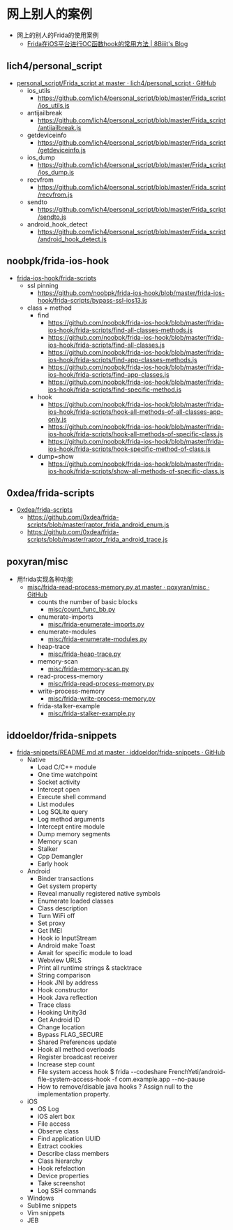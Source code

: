 # 网上别人的案例

* 网上的别人的Frida的使用案例
  * [Frida在iOS平台进行OC函数hook的常用方法 | 8Biiit's Blog](https://8biiit.github.io/2019/08/12/Frida/)

## lich4/personal_script

* [personal_script/Frida_script at master · lich4/personal_script · GitHub](https://github.com/lich4/personal_script/tree/master/Frida_script)
  * ios_utils
    * https://github.com/lich4/personal_script/blob/master/Frida_script/ios_utils.js
  * antijailbreak
    * https://github.com/lich4/personal_script/blob/master/Frida_script/antijailbreak.js
  * getdeviceinfo
    * https://github.com/lich4/personal_script/blob/master/Frida_script/getdeviceinfo.js
  * ios_dump
    * https://github.com/lich4/personal_script/blob/master/Frida_script/ios_dump.js
  * recvfrom
    * https://github.com/lich4/personal_script/blob/master/Frida_script/recvfrom.js
  * sendto
    * https://github.com/lich4/personal_script/blob/master/Frida_script/sendto.js
  * android_hook_detect
    * https://github.com/lich4/personal_script/blob/master/Frida_script/android_hook_detect.js

## noobpk/frida-ios-hook

* [frida-ios-hook/frida-scripts](https://github.com/noobpk/frida-ios-hook/tree/master/frida-ios-hook/frida-scripts)
  * ssl pinning
    * https://github.com/noobpk/frida-ios-hook/blob/master/frida-ios-hook/frida-scripts/bypass-ssl-ios13.js
  * class + method
    * find
      * https://github.com/noobpk/frida-ios-hook/blob/master/frida-ios-hook/frida-scripts/find-all-classes-methods.js
      * https://github.com/noobpk/frida-ios-hook/blob/master/frida-ios-hook/frida-scripts/find-all-classes.js
      * https://github.com/noobpk/frida-ios-hook/blob/master/frida-ios-hook/frida-scripts/find-app-classes-methods.js
      * https://github.com/noobpk/frida-ios-hook/blob/master/frida-ios-hook/frida-scripts/find-app-classes.js
      * https://github.com/noobpk/frida-ios-hook/blob/master/frida-ios-hook/frida-scripts/find-specific-method.js
    * hook
      * https://github.com/noobpk/frida-ios-hook/blob/master/frida-ios-hook/frida-scripts/hook-all-methods-of-all-classes-app-only.js
      * https://github.com/noobpk/frida-ios-hook/blob/master/frida-ios-hook/frida-scripts/hook-all-methods-of-specific-class.js
      * https://github.com/noobpk/frida-ios-hook/blob/master/frida-ios-hook/frida-scripts/hook-specific-method-of-class.js
    * dump=show
      * https://github.com/noobpk/frida-ios-hook/blob/master/frida-ios-hook/frida-scripts/show-all-methods-of-specific-class.js

## 0xdea/frida-scripts

* [0xdea/frida-scripts](https://github.com/0xdea/frida-scripts)
  * https://github.com/0xdea/frida-scripts/blob/master/raptor_frida_android_enum.js
  * https://github.com/0xdea/frida-scripts/blob/master/raptor_frida_android_trace.js

## poxyran/misc

* 用frida实现各种功能
  * [misc/frida-read-process-memory.py at master · poxyran/misc · GitHub](https://github.com/poxyran/misc/blob/master/frida-read-process-memory.py)
    * counts the number of basic blocks
      * [misc/count_func_bb.py](https://github.com/poxyran/misc/blob/master/count_func_bb.py)
    * enumerate-imports
      * [misc/frida-enumerate-imports.py](https://github.com/poxyran/misc/blob/master/frida-enumerate-imports.py)
    * enumerate-modules
      * [misc/frida-enumerate-modules.py](https://github.com/poxyran/misc/blob/master/frida-enumerate-modules.py)
    * heap-trace
      * [misc/frida-heap-trace.py](https://github.com/poxyran/misc/blob/master/frida-heap-trace.py)
    * memory-scan
      * [misc/frida-memory-scan.py](https://github.com/poxyran/misc/blob/master/frida-memory-scan.py)
    * read-process-memory
      * [misc/frida-read-process-memory.py](https://github.com/poxyran/misc/blob/master/frida-read-process-memory.py)
    * write-process-memory
      * [misc/frida-write-process-memory.py](https://github.com/poxyran/misc/blob/master/frida-write-process-memory.py)
    * frida-stalker-example
      * [misc/frida-stalker-example.py](https://github.com/poxyran/misc/blob/master/frida-stalker-example.py)

## iddoeldor/frida-snippets

* [frida-snippets/README.md at master · iddoeldor/frida-snippets · GitHub](https://github.com/iddoeldor/frida-snippets/blob/master/README.md)
  * Native
    * Load C/C++ module
    * One time watchpoint
    * Socket activity
    * Intercept open
    * Execute shell command
    * List modules
    * Log SQLite query
    * Log method arguments
    * Intercept entire module
    * Dump memory segments
    * Memory scan
    * Stalker
    * Cpp Demangler
    * Early hook
  * Android
    * Binder transactions
    * Get system property
    * Reveal manually registered native symbols
    * Enumerate loaded classes
    * Class description
    * Turn WiFi off
    * Set proxy
    * Get IMEI
    * Hook io InputStream
    * Android make Toast
    * Await for specific module to load
    * Webview URLS
    * Print all runtime strings & stacktrace
    * String comparison
    * Hook JNI by address
    * Hook constructor
    * Hook Java reflection
    * Trace class
    * Hooking Unity3d
    * Get Android ID
    * Change location
    * Bypass FLAG_SECURE
    * Shared Preferences update
    * Hook all method overloads
    * Register broadcast receiver
    * Increase step count
    * File system access hook $ frida --codeshare FrenchYeti/android-file-system-access-hook -f com.example.app --no-pause
    * How to remove/disable java hooks ? Assign null to the implementation property.
  * iOS
    * OS Log
    * iOS alert box
    * File access
    * Observe class
    * Find application UUID
    * Extract cookies
    * Describe class members
    * Class hierarchy
    * Hook refelaction
    * Device properties
    * Take screenshot
    * Log SSH commands
  * Windows
  * Sublime snippets
  * Vim snippets
  * JEB
